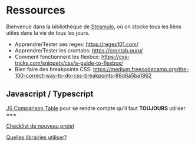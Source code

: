 # Ressources
Bienvenue dans la bibliothèque de [Steamulo](http://www.steamulo.com/), où on stocke tous les liens utiles dans la vie de tous les jours.
* Apprendre/Tester ses regex: https://regex101.com/
* Apprendre/Tester les crontabs: https://crontab.guru/
* Comment fonctionnent les flexbox: https://css-tricks.com/snippets/css/a-guide-to-flexbox/
* Bien faire des breakpoints CSS: https://medium.freecodecamp.org/the-100-correct-way-to-do-css-breakpoints-88d6a5ba1862
## Javascript / Typescript

[JS Comparison Table](https://dorey.github.io/JavaScript-Equality-Table/) pour se rendre compte qu'il faut **TOUJOURS** utiliser ===

[Checklist de nouveau projet](https://github.com/STEAMULO/resources/blob/master/javascript-checklist-nouveau-projet.md)

[Quelles librairies utiliser?](https://github.com/STEAMULO/resources/blob/master/javascript-les-libs.md)

